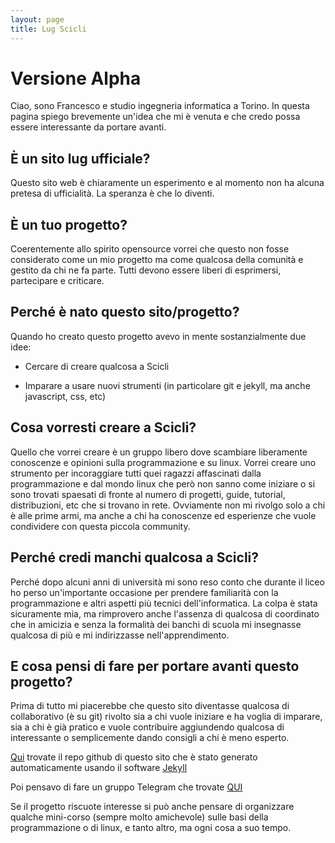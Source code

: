 ```yaml
---
layout: page
title: Lug Scicli
---
```

# Versione Alpha

Ciao, sono Francesco e studio ingegneria informatica a Torino. In questa pagina spiego brevemente un'idea che mi è venuta e che credo possa essere interessante da portare avanti.

## &Egrave; un sito lug ufficiale?

Questo sito web è chiaramente un esperimento e al momento non ha alcuna pretesa di ufficialità. La speranza è che lo diventi.

## &Egrave; un tuo progetto?

Coerentemente allo spirito opensource vorrei che questo non fosse considerato come un mio progetto ma come qualcosa della comunità e gestito da chi ne fa parte. Tutti devono essere liberi di esprimersi, partecipare e criticare.

## Perché è nato questo sito/progetto?

Quando ho creato questo progetto avevo in mente sostanzialmente due idee:

* Cercare di creare qualcosa a Scicli

* Imparare a usare nuovi strumenti (in particolare git e jekyll, ma anche javascript, css, etc)

## Cosa vorresti creare a Scicli?

Quello che vorrei creare è un gruppo libero dove scambiare liberamente conoscenze e opinioni sulla programmazione e su linux. 
Vorrei creare uno strumento per incoraggiare tutti quei ragazzi affascinati dalla programmazione e dal mondo linux che però non sanno come iniziare o si sono trovati spaesati di fronte al numero di progetti, guide, tutorial, distribuzioni, etc che si trovano in rete.
Ovviamente non mi rivolgo solo a chi è alle prime armi, ma anche a chi ha conoscenze ed esperienze che vuole condividere con questa piccola community.

## Perché credi manchi qualcosa a Scicli?

Perché dopo alcuni anni di università mi sono reso conto che durante il liceo ho perso un'importante occasione per prendere familiarità con la programmazione e altri aspetti più tecnici dell'informatica. La colpa è stata sicuramente mia, ma rimprovero anche l'assenza di qualcosa di coordinato che in amicizia e senza la formalità dei banchi di scuola mi insegnasse qualcosa di più e mi indirizzasse nell'apprendimento.

## E cosa pensi di fare per portare avanti questo progetto?

Prima di tutto mi piacerebbe che questo sito diventasse qualcosa di collaborativo (è su git) rivolto sia a chi vuole iniziare e ha voglia di imparare, sia a chi è già pratico e vuole contribuire aggiundendo qualcosa di interessante o semplicemente dando consigli a chi è meno esperto.

[Qui](https://github.com/LugScicli/LugScicli.github.io) trovate il repo github di questo sito che è stato generato automaticamente usando il software [Jekyll](https://jekyllrb.com/)

Poi pensavo di fare un gruppo Telegram che trovate [QUI](https://telegram.me/joinchat/AIqbCwkzbowb7TkPo9KNOg)

Se il progetto riscuote interesse si può anche pensare di organizzare qualche mini-corso (sempre molto amichevole) sulle basi della programmazione o di linux, e tanto altro, ma ogni cosa a suo tempo.
